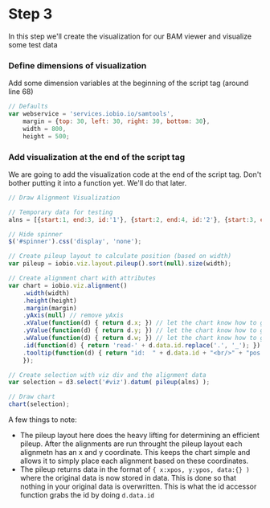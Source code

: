 # Step 3
In this step we'll create the visualization for our BAM viewer and visualize some test data

### Define dimensions of visualization
Add some dimension variables at the beginning of the script tag (around line 68)
```JavaScript
// Defaults
var webservice = 'services.iobio.io/samtools',
    margin = {top: 30, left: 30, right: 30, bottom: 30},
    width = 800,
    height = 500;
```

### Add visualization at the end of the script tag
We are going to add the visualization code at the end of the script tag. Don't bother putting it into a function yet. We'll do that later.
```JavaScript
// Draw Alignment Visualization

// Temporary data for testing
alns = [{start:1, end:3, id:'1'}, {start:2, end:4, id:'2'}, {start:3, end:5, id:'3'},{start:4, end:6, id:'4'}];

// Hide spinner
$('#spinner').css('display', 'none');

// Create pileup layout to calculate position (based on width)
var pileup = iobio.viz.layout.pileup().sort(null).size(width);

// Create alignment chart with attributes
var chart = iobio.viz.alignment()
	.width(width)
	.height(height)
	.margin(margin)
	.yAxis(null) // remove yAxis
	.xValue(function(d) { return d.x; }) // let the chart know how to get the x coordinate of each alignment
	.yValue(function(d) { return d.y; }) // let the chart know how to get the y coordinate of each alignment
	.wValue(function(d) { return d.w; }) // let the chart know how to get the width of each aligmnent
	.id(function(d) { return 'read-' + d.data.id.replace('.', '_'); }) // Set id and remove '.'s b\c they are inivalid ids
	.tooltip(function(d) { return "id:  " + d.data.id + "<br/>" + "pos: " + d.data.start + ' - ' + d.data.end + "<br/>"
	});

// Create selection with viz div and the alignment data
var selection = d3.select('#viz').datum( pileup(alns) );

// Draw chart
chart(selection);
```

A few things to note:
* The pileup layout here does the heavy lifting for determining an efficient pileup. After the alignments are run throught the pileup layout each alignmetn has an x and y coordinate. This keeps the chart simple and allows it to simply place each alignment based on these coordinates.
* The pileup returns data in the format of ```{ x:xpos, y:ypos, data:{} )``` where the original data is now stored in data. This is done so that nothing in your original data is overwritten. This is what the id accessor function grabs the id by doing ```d.data.id```
